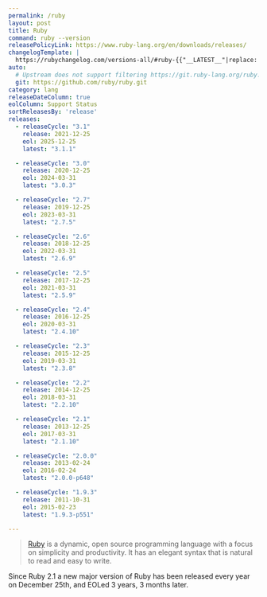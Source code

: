 ```yaml
---
permalink: /ruby
layout: post
title: Ruby
command: ruby --version
releasePolicyLink: https://www.ruby-lang.org/en/downloads/releases/
changelogTemplate: |
  https://rubychangelog.com/versions-all/#ruby-{{"__LATEST__"|replace:'.',''}}
auto:
  # Upstream does not support filtering https://git.ruby-lang.org/ruby.git
  git: https://github.com/ruby/ruby.git
category: lang
releaseDateColumn: true
eolColumn: Support Status
sortReleasesBy: 'release'
releases:
  - releaseCycle: "3.1"
    release: 2021-12-25
    eol: 2025-12-25
    latest: "3.1.1"

  - releaseCycle: "3.0"
    release: 2020-12-25
    eol: 2024-03-31
    latest: "3.0.3"

  - releaseCycle: "2.7"
    release: 2019-12-25
    eol: 2023-03-31
    latest: "2.7.5"

  - releaseCycle: "2.6"
    release: 2018-12-25
    eol: 2022-03-31
    latest: "2.6.9"

  - releaseCycle: "2.5"
    release: 2017-12-25
    eol: 2021-03-31
    latest: "2.5.9"

  - releaseCycle: "2.4"
    release: 2016-12-25
    eol: 2020-03-31
    latest: "2.4.10"

  - releaseCycle: "2.3"
    release: 2015-12-25
    eol: 2019-03-31
    latest: "2.3.8"

  - releaseCycle: "2.2"
    release: 2014-12-25
    eol: 2018-03-31
    latest: "2.2.10"

  - releaseCycle: "2.1"
    release: 2013-12-25
    eol: 2017-03-31
    latest: "2.1.10"

  - releaseCycle: "2.0.0"
    release: 2013-02-24
    eol: 2016-02-24
    latest: "2.0.0-p648"

  - releaseCycle: "1.9.3"
    release: 2011-10-31
    eol: 2015-02-23
    latest: "1.9.3-p551"

---
```


> [Ruby](https://www.ruby-lang.org/) is a dynamic, open source programming language with a focus on simplicity and productivity. It has an elegant syntax that is natural to read and easy to write.

Since Ruby 2.1 a new major version of Ruby has been released every year on December 25th, and EOLed 3 years, 3 months later.
